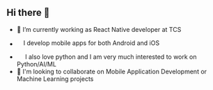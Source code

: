 ## Hi there 👋

- 🔭 I’m currently working as React Native developer at TCS
- <div style="align-items: center; display: flex"><img src = "https://cdn0.iconfinder.com/data/icons/website-design-4/468/window_screen_with_mobile_icon-1024.png" width=15 height=15/> <p>I develop mobile apps for both Android and iOS</p></div>
- <img src = "https://cdn4.iconfinder.com/data/icons/logos-and-brands/512/267_Python_logo-512.png"  width=15 height=15/> I also love python and I am very much interested to work on Python/AI/ML
- 👯 I'm looking to collaborate on Mobile Application Development or Machine Learning projects

<!--
**Harshaapoorv/Harshaapoorv** is a ✨ _special_ ✨ repository because its `README.md` (this file) appears on your GitHub profile.

Here are some ideas to get you started:

- 🔭 I’m currently working on ...
- 🌱 I’m currently learning ...
- 👯 I’m looking to collaborate on ...
- 🤔 I’m looking for help with ...
- 💬 Ask me about ...
- 📫 How to reach me: ...
- 😄 Pronouns: ...
- ⚡ Fun fact: ...
-->
